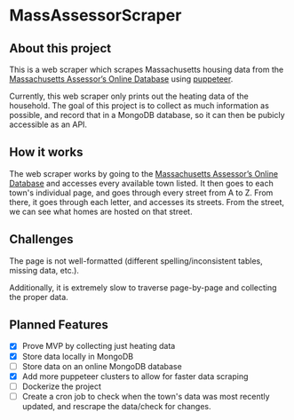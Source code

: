 # MassAssessorScraper

## About this project
This is a web scraper which scrapes Massachusetts housing data from the 
[Massachusetts Assessor’s Online Database](https://www.vgsi.com/massachusetts-online-database/) using [puppeteer](https://github.com/puppeteer/puppeteer).

Currently, this web scraper only prints out the heating data of the household. 
The goal of this project is to collect as much information as possible, and record that in a MongoDB database, so it can then be pubicly accessible as an API.

## How it works
The web scraper works by going to the [Massachusetts Assessor’s Online Database](https://www.vgsi.com/massachusetts-online-database/)
and accesses every available town listed. It then goes to each town's individual page, and goes through every street from A to Z. From there, it goes through each letter, and accesses its streets.
From the street, we can see what homes are hosted on that street.

## Challenges
The page is not well-formatted (different spelling/inconsistent tables, missing data, etc.). 

Additionally, it is extremely slow to traverse page-by-page and collecting the proper data. 

## Planned Features
- [x] Prove MVP by collecting just heating data
- [x] Store data locally in MongoDB
- [ ] Store data on an online MongoDB database
- [x] Add more puppeteer clusters to allow for faster data scraping
- [ ] Dockerize the project
- [ ] Create a cron job to check when the town's data was most recently updated, and rescrape the data/check for changes.
